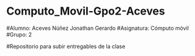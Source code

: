 # Computo_Movil-Gpo2-Aceves

#Alumno: Aceves Núñez Jonathan Gerardo
#Asignatura: Cómputo móvil
#Grupo: 2

#Repositorio para subir entregables de la clase
